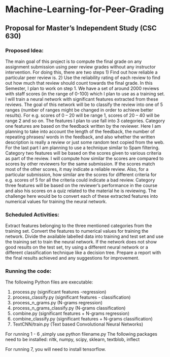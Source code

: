 # Machine-Learning-for-Peer-Grading

## Proposal for Master’s Independent Study (CSC 630)


### Proposed Idea:
The main goal of this project is to compute the final grade on any assignment submission using peer review grades without any instructor intervention. For doing this, there are two steps 1) Find out how reliable a particular peer review is.  2) Use the reliability rating of each review to find out how much that review should count towards the final grade. In this Semester, I plan to work on step 1. We have a set of around 2000 reviews with staff scores (in the range of 0-100) which I plan to use as a training set. I will train a neural network with significant features extracted from these reviews. The goal of this network will be to classify the review into one of 5 ranges (number of ranges might be changed in order to achieve better results). For e.g. scores of 0 – 20 will be range 1, scores of 20 – 40 will be range 2 and so on. The features I plan to use fall into 3 categories. Category one features are based on the feedback written by the reviewer. Here I am planning to take into account the length of the feedback, the number of repeating phrases/ words in the feedback, and also whether the written description is really a review or just some random text copied from the web. For the last part I am planning to use a technique similar to Spam filtering. Category two features will be based on the scores given to various criteria as part of the review. I will compute how similar the scores are compared to scores by other reviewers for the same submission. If the scores match most of the other scores, it may indicate a reliable review. Also, for a particular submission, how similar are the scores for different criteria for e.g. scores of 5 for all the criteria could indicate a bad review. Category three features will be based on the reviewer’s performance in the course and also his scores on a quiz related to the material he is reviewing. The challenge here would be to convert each of these extracted features into numerical values for training the neural network.

### Scheduled Activities:
Extract features belonging to the three mentioned categories from the training set.
Convert the features to numerical values for training the network.
Divide the available labelled data into training and test set and use the training set to train the neural network.
If the network does not show good results on the test set, try using a different neural network or a different classification technique like a decision tree.
Prepare a report with the final results achieved and any suggestions for improvement.

### Running the code:

The following Python files are executable:
1) process.py (significant features -regression)
2) process_classify.py (significant features - classification)
3) process_n_grams.py (N-grams regression)
4) process_n_grams_classify.py (N-grams classification)
5) combine.py (significant features + N-grams regression)
6) combine_classify.py (significant features + N-grams classification)
7) TextCNN/train.py (Text based Convolutional Neural Networks)

For running 1 - 6 ,simply use python filename.py
The following packages need to be installed:
nltk, numpy, scipy, sklearn, textblob, inflect

For running 7, you will need to install tensorflow.

